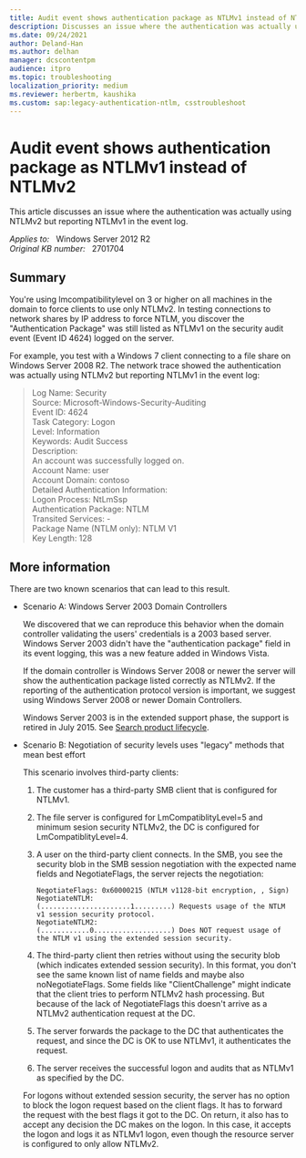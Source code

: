 ```yaml
---
title: Audit event shows authentication package as NTLMv1 instead of NTLMv2
description: Discusses an issue where the authentication was actually using NTLMv2 but reporting NTLMv1 in the event log.
ms.date: 09/24/2021
author: Deland-Han
ms.author: delhan
manager: dcscontentpm
audience: itpro
ms.topic: troubleshooting
localization_priority: medium
ms.reviewer: herbertm, kaushika
ms.custom: sap:legacy-authentication-ntlm, csstroubleshoot
---
```

# Audit event shows authentication package as NTLMv1 instead of NTLMv2

This article discusses an issue where the authentication was actually using NTLMv2 but reporting NTLMv1 in the event log.

_Applies to:_ &nbsp; Windows Server 2012 R2  
_Original KB number:_ &nbsp; 2701704

## Summary

You're using lmcompatibilitylevel on 3 or higher on all machines in the domain to force clients to use only NTLMv2. In testing connections to network shares by IP address to force NTLM, you discover the "Authentication Package" was still listed as NTLMv1 on the security audit event (Event ID 4624) logged on the server.

For example, you test with a Windows 7 client connecting to a file share on Windows Server 2008 R2. The network trace showed the authentication was actually using NTLMv2 but reporting NTLMv1 in the event log:

> Log Name:      Security  
Source:        Microsoft-Windows-Security-Auditing  
Event ID:      4624  
Task Category: Logon  
Level:         Information  
Keywords:      Audit Success  
Description:  
An account was successfully logged on.  
                Account Name:                               user  
                Account Domain:                            contoso  
Detailed Authentication Information:  
                Logon Process:                 NtLmSsp  
                Authentication Package:             NTLM  
                Transited Services:         -  
                Package Name (NTLM only):     NTLM V1  
                Key Length:                       128  

## More information

There are two known scenarios that can lead to this result.

- Scenario A: Windows Server 2003 Domain Controllers  

    We discovered that we can reproduce this behavior when the domain controller validating the users' credentials is a 2003 based server. Windows Server 2003 didn't have the "authentication package" field in its event logging, this was a new feature added in Windows Vista.

    If the domain controller is Windows Server 2008 or newer the server will show the authentication package listed correctly as NTLMv2. If the reporting of the authentication protocol version is important, we suggest using Windows Server 2008 or newer Domain Controllers.

    Windows Server 2003 is in the extended support phase, the support is retired in July 2015. See [Search product lifecycle](https://support.microsoft.com/lifecycle/?c2=1163).

- Scenario B: Negotiation of security levels uses "legacy" methods that mean best effort

    This scenario involves third-party clients:

    1. The customer has a third-party SMB client that is configured for NTLMv1.
    2. The file server is configured for LmCompatiblityLevel=5 and minimum sesion security NTLMv2, the DC is configured for LmCompatiblityLevel=4.
    3. A user on the third-party client connects. In the SMB, you see the security blob in the SMB session negotiation with the expected name fields and NegotiateFlags, the server rejects the negotiation:

        ```console
        NegotiateFlags: 0x60000215 (NTLM v1128-bit encryption, , Sign)
        NegotiateNTLM:                    (......................1.........) Requests usage of the NTLM v1 session security protocol.
        NegotiateNTLM2:                   (............0...................) Does NOT request usage of the NTLM v1 using the extended session security.
        ```

    4. The third-party client then retries without using the security blob (which indicates extended session security). In this format, you don't see the same known list of name fields and maybe also noNegotiateFlags. Some fields like "ClientChallenge" might indicate that the client tries to perform NTLMv2 hash processing. But because of the lack of NegotiateFlags this doesn't arrive as a NTLMv2 authentication request at the DC.
    5. The server forwards the package to the DC that authenticates the request, and since the DC is OK to use NTLMv1, it authenticates the request.
    6. The server receives the successful logon and audits that as NTLMv1 as specified by the DC.

    For logons without extended session security, the server has no option to block the logon request based on the client flags. It has to forward the request with the best flags it got to the DC. On return, it also has to accept any decision the DC makes on the logon. In this case, it accepts the logon and logs it as NTLMv1 logon, even though the resource server is configured to only allow NTLMv2.
